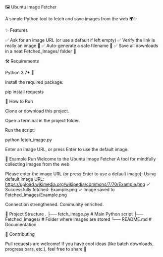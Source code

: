 🖼️ Ubuntu Image Fetcher

A simple Python tool to fetch and save images from the web 🌍✨

✨ Features

✅ Ask for an image URL (or use a default if left empty)
✅ Verify the link is really an image 📸
✅ Auto-generate a safe filename 🔑
✅ Save all downloads in a neat Fetched_Images/ folder 📂

🛠️ Requirements

Python 3.7+ 🐍

Install the required package:

pip install requests

🚀 How to Run

Clone or download this project.

Open a terminal in the project folder.

Run the script:

python fetch_image.py


Enter an image URL, or press Enter to use the default image.

📸 Example Run
Welcome to the Ubuntu Image Fetcher
A tool for mindfully collecting images from the web

Please enter the image URL (or press Enter to use a default image):
Using default image URL: https://upload.wikimedia.org/wikipedia/commons/7/70/Example.png
✓ Successfully fetched: Example.png
✓ Image saved to Fetched_Images/Example.png

Connection strengthened. Community enriched.

📂 Project Structure
.
├── fetch_image.py       # Main Python script
├── Fetched_Images/      # Folder where images are stored
└── README.md            # Documentation

🤝 Contributing

Pull requests are welcome! If you have cool ideas (like batch downloads, progress bars, etc.), feel free to share 🚀
